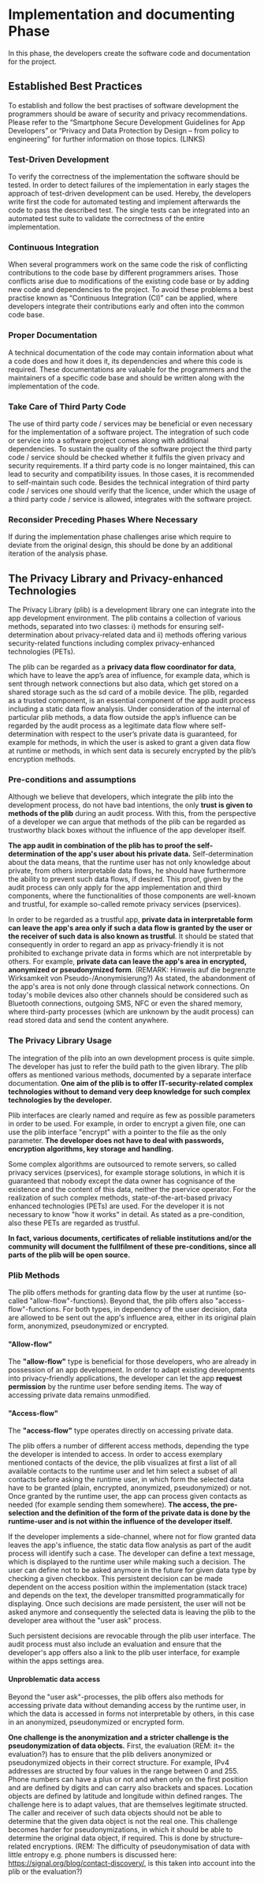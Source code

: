 # Implementation and documenting Phase

In this phase, the developers create the software code and documentation for the project.

## Established Best Practices

To establish and follow the best practises of software development the programmers should be aware of security and privacy recommendations. Please refer to the “Smartphone Secure Development Guidelines for App Developers” or “Privacy and Data Protection by Design – from policy to engineering” for further information on those topics. (LINKS)

### Test-Driven Development

To verify the correctness of the implementation the software should be tested. In order to detect failures of the implementation in early stages the approach of test-driven development can be used. Hereby, the developers write first the code for automated testing and implement afterwards the code to pass the described test. The single tests can be integrated into an automated test suite to validate the correctness of the entire implementation.

### Continuous Integration

When several programmers work on the same code the risk of conflicting contributions to the code base by different programmers arises. Those conflicts arise due to modifications of the existing code base or by adding new code and dependencies to the project. To avoid these problems a best practise known as “Continuous Integration (CI)” can be applied, where developers integrate their contributions early and often into the common code base.

### Proper Documentation

A technical documentation of the code may contain information about what a code does and how it does it, its dependencies and where this code is required. These documentations are valuable for the programmers and the maintainers of a specific code base and should be written along with the implementation of the code.

### Take Care of Third Party Code

The use of third party code / services may be beneficial or even necessary for the implementation of a software project. The integration of such code or service into a software project comes along with additional dependencies. To sustain the quality of the software project the third party code / service should be checked whether it fulfils the given privacy and security requirements. If a third party code is no longer maintained, this can lead to security and compatibility issues. In those cases, it is recommended to self-maintain such code. Besides the technical integration of third party code / services one should verify that the licence, under which the usage of a third party code / service is allowed, integrates with the software project.

### Reconsider Preceding Phases Where Necessary

If during the implementation phase challenges arise which require to deviate from the original design, this should be done by an additional iteration of the analysis phase.


## **The Privacy Library and Privacy-enhanced Technologies**

The Privacy Library \(plib\) is a development library one can integrate into the app development environment. The plib contains a collection of various methods, separated into two classes: i\) methods for ensuring self-determination about privacy-related data and ii\) methods offering various security-related functions including complex privacy-enhanced technologies \(PETs\).



The plib can be regarded as a **privacy data flow coordinator for data**, which have to leave the app’s area of influence, for example data, which is sent through network connections but also data, which get stored on a shared storage such as the sd card of a mobile device. The plib, regarded as a trusted component, is an essential component of the app audit process including a static data flow analysis. Under consideration of the internal of particular plib methods, a data flow outside the app’s influence can be regarded by the audit process as a legitimate data flow where self-determination with respect to the user’s private data is guaranteed, for example for methods, in which the user is asked to grant a given data flow at runtime or methods, in which sent data is securely encrypted by the plib’s encryption methods.



### **Pre-conditions and assumptions**

Although we believe that developers, which integrate the plib into the development process, do not have bad intentions, the only **trust is given to methods of the plib** during an audit process. With this, from the perspective of a developer we can argue that methods of the plib can be regarded as trustworthy black boxes without the influence of the app developer itself.

**The app audit in combination of the plib has to proof the self-determination of the app's user about his private data.** Self-determination about the data means, that the runtime user has not only knowledge about private, from others interpretable data flows, he should have furthermore the ability to prevent such data flows, if desired. This proof, given by the audit process can only apply for the app implementation and third components, where the functionalities of those components are well-known and trustful, for example so-called remote privacy services \(pservices\).

In order to be regarded as a trustful app, **private data in interpretable form can leave the app's area only if such a data flow is granted by the user or the receiver of such data is also known as trustful**. It should be stated that consequently in order to regard an app as privacy-friendly it is not prohibited to exchange private data in forms which are not interpretable by others. For example, **private data can leave the app's area in encrypted, anonymized or pseudonymized form**.
(REMARK: Hinweis auf die begrenzte Wirksamkeit von Pseudo-/Anonymisierung?)
As stated, the abandonment of the app's area is not only done through classical network connections. On today's mobile devices also other channels should be considered such as Bluetooth connections, outgoing SMS, NFC or even the shared memory, where third-party processes \(which are unknown by the audit process\) can read stored data and send the content anywhere.



### The Privacy Library Usage

The integration of the plib into an own development process is quite simple. The developer has just to refer the build path to the given library. The plib offers as mentioned various methods, documented by a separate interface documentation. **One aim of the plib is to offer IT-security-related complex technologies without to demand very deep knowledge for such complex technologies by the developer.**

Plib interfaces are clearly named and require as few as possible parameters in order to be used. For example, in order to encrypt a given file, one can use the plib interface "encrypt" with a pointer to the file as the only parameter. **The developer does not have to deal with passwords, encryption algorithms, key storage and handling.**

Some complex algorithms are outsourced to remote servers, so called privacy services \(pservices\), for example storage solutions, in which it is guaranteed that nobody except the data owner has cognisance of the existence and the content of this data, neither the pservice operator. For the realization of such complex methods, state-of-the-art-based privacy enhanced technologies \(PETs\) are used. For the developer it is not necessary to know "how it works" in detail. As stated as a pre-condition, also these PETs are regarded as trustful.

**In fact, various documents, certificates of reliable institutions and/or the community will document the fullfilment of these pre-conditions, since all parts of the plib will be open source.**

### Plib Methods

The plib offers methods for granting data flow by the user at runtime \(so-called "allow-flow"-functions\). Beyond that, the plib offers also "access-flow"-functions. For both types, in dependency of the user decision, data are allowed to be sent out the app's influence area, either in its original plain form, anonymized, pseudonymized or encrypted.

#### "Allow-flow"
The **"allow-flow"** type is beneficial for those developers, who are already in possession of an app development. In order to adapt existing developments into privacy-friendly applications, the developer can let the app **request permission** by the runtime user before sending items. The way of accessing private data remains unmodified.

#### "Access-flow"
The **"access-flow"** type operates directly on accessing private data.

The plib offers a number of different access methods, depending the type the developer is intended to access. In order to access exemplary mentioned contacts of the device, the plib visualizes at first a list of all available contacts to the runtime user and let him select a subset of all contacts before asking the runtime user, in which form the selected data have to be granted \(plain, encrypted, anonymized, pseudonymized\) or not. Once granted by the runtime user, the app can process given contacts as needed \(for example sending them somewhere\). **The access, the pre-selection and the definition of the form of the private data is done by the runtime-user and is not within the influence of the developer itself.**

If the developer implements a side-channel, where not for flow granted data leaves the app's influence, the static data flow analysis as part of the audit process will identify such a case. The developer can define a text message, which is displayed to the runtime user while making such a decision. The user can define not to be asked anymore in the future for given data type by checking a given checkbox. This persistent decision can be made dependent on the access position within the implementation \(stack trace\) and depends on the text, the developer transmitted programmatically for displaying. Once such decisions are made persistent, the user will not be asked anymore and consequently the selected data is leaving the plib to the developer area without the "user ask" process.

Such persistent decisions are revocable through the plib user interface. The audit process must also include an evaluation and ensure that the developer's app offers also a link to the plib user interface, for example within the apps settings area.

#### Unproblematic data access

Beyond the "user ask"-processes, the plib offers also methods for accessing private data without demanding access by the runtime user, in which the data is accessed in forms not interpretable by others, in this case in an anonymized, pseudonymized or encrypted form.

**One challenge is the anonymization and a stricter challenge is the pseudonymization of data objects.** First, the evaluation
(REM: it= the evaluation?)
has to ensure that the plib delivers anonymized or pseudonymized objects in their correct structure. For example, IPv4 addresses are structed by four values in the range between 0 and 255. Phone numbers can have a plus or not and when only on the first position and are defined by digits and can carry also brackets and spaces. Location objects are defined by latitude and longitude within defined ranges. The challenge here is to adapt values, that are themselves legitimate structed. The caller and receiver of such data objects should not be able to determine that the given data object is not the real one. This challenge becomes harder for pseudonymizations, in which it should be able to determine the original data object, if required. This is done by structure-related encryptions.
(REM: The difficulty of pseudonymisation of data with little entropy e.g. phone numbers is discussed here: https://signal.org/blog/contact-discovery/, is this taken into account into the plib or the evaluation?)







